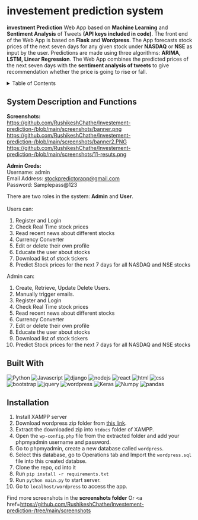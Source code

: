 # investement prediction system
**investment Prediction** Web App based on **Machine Learning** and **Sentiment Analysis** of Tweets **(API keys included in code)**. The front end of the Web App is based on **Flask** and **Wordpress**. The App forecasts stock prices of the next seven days for any given stock under **NASDAQ** or **NSE** as input by the user. Predictions are made using three algorithms: **ARIMA, LSTM, Linear Regression**. The Web App combines the predicted prices of the next seven days with the **sentiment analysis of tweets** to give recommendation whether the price is going to rise or fall.

<!-- TABLE OF CONTENTS -->
<details>
  <summary>Table of Contents</summary>
  <ol>
    <li><a href="#system-description-and-functions">System Description and Functions</a></li>
    <li><a href="#built-with">Built With</a></li>
    <li><a href="#installation">Installation</a></li>
  </ol>
</details>

## System Description and Functions
**Screenshots:** <br/>
https://github.com/RushikeshChathe/Investement-prediction-/blob/main/screenshots/banner.png
https://github.com/RushikeshChathe/Investement-prediction-/blob/main/screenshots/banner2.PNG
https://github.com/RushikeshChathe/Investement-prediction-/blob/main/screenshots/11-resuts.png

**Admin Creds:** <br/>
Username: admin <br/>
Email Address: stockpredictorapp@gmail.com <br/>
Password: Samplepass@123 <br/>

There are two roles in the system: **Admin** and **User**.<br/><br/>
Users can:<br/>
<ol>
    <li>Register and Login </li>
    <li>Check Real Time stock prices</li>
    <li>Read recent news about different stocks</li>
    <li>Currency Converter</li>
    <li>Edit or delete their own profile</li>
    <li>Educate the user about stocks</li>
    <li>Download list of stock tickers</li>
    <li>Predict Stock prices for the next 7 days for all NASDAQ and NSE stocks</li>
</ol>

Admin can:<br/>
<ol>
    <li>Create, Retrieve, Update Delete Users.</li>
    <li>Manually trigger emails.</li>
    <li>Register and Login </li>
    <li>Check Real Time stock prices</li>
    <li>Read recent news about different stocks</li>
    <li>Currency Converter</li>
    <li>Edit or delete their own profile</li>
    <li>Educate the user about stocks</li>
    <li>Download list of stock tickers</li>
    <li>Predict Stock prices for the next 7 days for all NASDAQ and NSE stocks</li>
</ol>

## Built With
![Python](https://img.shields.io/badge/Python-3776AB?style=for-the-badge&logo=python&logoColor=white)
![Javascript](https://img.shields.io/badge/JavaScript-323330?style=for-the-badge&logo=javascript&logoColor=F7DF1E)
![django](https://img.shields.io/badge/Django-20232A?style=for-the-badge&logo=django&logoColor=white)
![nodejs](https://img.shields.io/badge/Node.js-43853D?style=for-the-badge&logo=node.js&logoColor=white)
![react](https://img.shields.io/badge/React-20232A?style=for-the-badge&logo=react&logoColor=61DAFB)
![html](https://img.shields.io/badge/HTML5-E34F26?style=for-the-badge&logo=html5&logoColor=white)
![css](https://img.shields.io/badge/CSS3-1572B6?style=for-the-badge&logo=css3&logoColor=white)
![bootstrap](https://img.shields.io/badge/Bootstrap-563D7C?style=for-the-badge&logo=bootstrap&logoColor=white)
![jquery](https://img.shields.io/badge/jQuery-0769AD?style=for-the-badge&logo=jquery&logoColor=white)
![wordpress](https://img.shields.io/badge/Wordpress-006699?style=for-the-badge&logo=wordpress&logoColor=white)
![Keras](https://img.shields.io/badge/Keras-red?style=for-the-badge&logo=keras&logoColor=white)
![Numpy](https://img.shields.io/badge/Numpy-blue?style=for-the-badge&logo=numpy&logoColor=white)
![pandas](https://img.shields.io/badge/Pandas-green?style=for-the-badge&logo=pandas&logoColor=white)

## Installation
1. Install XAMPP server
2. Download wordpress zip folder from <a href="https://drive.google.com/file/d/1J753gY0Nv6HGSkPngSxrogNghDQnoIlk/view?usp=sharing">this link</a>.
3. Extract the downloaded zip into ```htdocs``` folder of XAMPP.
4. Open the ```wp-config.php``` file from the extracted folder and add your phpmyadmin username and password.
5. Go to phpmyadmin, create a new database called ```wordpress```.
6. Select this database, go to Operations tab and Import the ```wordpress.sql``` file into this created databse.
7. Clone the repo, cd into it
4. Run ```pip install -r requirements.txt```
5. Run ```python main.py``` to start server.
7. Go to ```localhost/wordpress``` to access the app.

Find more screenshots in the <b>screenshots folder</b> Or <a href=https://github.com/RushikeshChathe/Investement-prediction-/tree/main/screenshots

